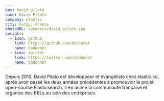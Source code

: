 ```yaml
---
key: david_pilato
name: David Pilato
company: elastic
city: Cergy, France
photoURL: speakers/david_pilato.jpg
socials:
  - icon: github
    link: https://github.com/dadoonet
    name: dadoonet
  - icon: twitter
    link: https://twitter.com/dadoonet
    name: dadoonet
---
```


Depuis 2013, David Pilato est développeur et évangéliste chez elastic.co, après avoir passé les deux années précédentes à promouvoir le projet open-source Elasticsearch. Il en anime la communauté française et organise des BBLs au sein des entreprises.